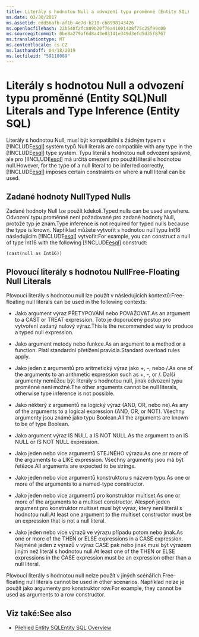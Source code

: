 ```yaml
---
title: Literály s hodnotou Null a odvození typu proměnné (Entity SQL)
ms.date: 03/30/2017
ms.assetid: edd56afb-af1b-4e7d-b210-cb8998143426
ms.openlocfilehash: 22b548f2fc889b20f76a41001438f75c25f99c00
ms.sourcegitcommit: 0be8a279af6d8a43e03141e349d3efd5d35f8767
ms.translationtype: MT
ms.contentlocale: cs-CZ
ms.lasthandoff: 04/18/2019
ms.locfileid: "59118089"
---
```

# <a name="null-literals-and-type-inference-entity-sql"></a><span data-ttu-id="c91bc-102">Literály s hodnotou Null a odvození typu proměnné (Entity SQL)</span><span class="sxs-lookup"><span data-stu-id="c91bc-102">Null Literals and Type Inference (Entity SQL)</span></span>
<span data-ttu-id="c91bc-103">Literály s hodnotou Null, musí být kompatibilní s žádným typem v [!INCLUDE[esql](../../../../../../includes/esql-md.md)] systém typů.</span><span class="sxs-lookup"><span data-stu-id="c91bc-103">Null literals are compatible with any type in the [!INCLUDE[esql](../../../../../../includes/esql-md.md)] type system.</span></span> <span data-ttu-id="c91bc-104">Typu literál s hodnotou null odvození správně, ale pro [!INCLUDE[esql](../../../../../../includes/esql-md.md)] má určitá omezení pro použití literál s hodnotou null.</span><span class="sxs-lookup"><span data-stu-id="c91bc-104">However, for the type of a null literal to be inferred correctly, [!INCLUDE[esql](../../../../../../includes/esql-md.md)] imposes certain constraints on where a null literal can be used.</span></span>  
  
## <a name="typed-nulls"></a><span data-ttu-id="c91bc-105">Zadané hodnoty Null</span><span class="sxs-lookup"><span data-stu-id="c91bc-105">Typed Nulls</span></span>  
 <span data-ttu-id="c91bc-106">Zadané hodnoty Null lze použít kdekoli.</span><span class="sxs-lookup"><span data-stu-id="c91bc-106">Typed nulls can be used anywhere.</span></span> <span data-ttu-id="c91bc-107">Odvození typu proměnné není požadované pro zadané hodnoty Null, protože typ je znám.</span><span class="sxs-lookup"><span data-stu-id="c91bc-107">Type inference is not required for typed nulls because the type is known.</span></span> <span data-ttu-id="c91bc-108">Například můžete vytvořit s hodnotou null typu Int16 následujícím [!INCLUDE[esql](../../../../../../includes/esql-md.md)] vytvořit:</span><span class="sxs-lookup"><span data-stu-id="c91bc-108">For example, you can construct a null of type Int16 with the following [!INCLUDE[esql](../../../../../../includes/esql-md.md)] construct:</span></span>  
  
 `(cast(null as Int16))`  
  
## <a name="free-floating-null-literals"></a><span data-ttu-id="c91bc-109">Plovoucí literály s hodnotou Null</span><span class="sxs-lookup"><span data-stu-id="c91bc-109">Free-Floating Null Literals</span></span>  
 <span data-ttu-id="c91bc-110">Plovoucí literály s hodnotou null lze použít v následujících kontextů:</span><span class="sxs-lookup"><span data-stu-id="c91bc-110">Free-floating null literals can be used in the following contexts:</span></span>  
  
-   <span data-ttu-id="c91bc-111">Jako argument výraz PŘETYPOVÁNÍ nebo POVAŽOVAT.</span><span class="sxs-lookup"><span data-stu-id="c91bc-111">As an argument to a CAST or TREAT expression.</span></span> <span data-ttu-id="c91bc-112">Toto je doporučený postup pro vytvoření zadaný nulový výraz.</span><span class="sxs-lookup"><span data-stu-id="c91bc-112">This is the recommended way to produce a typed null expression.</span></span>  
  
-   <span data-ttu-id="c91bc-113">Jako argument metody nebo funkce.</span><span class="sxs-lookup"><span data-stu-id="c91bc-113">As an argument to a method or a function.</span></span> <span data-ttu-id="c91bc-114">Platí standardní přetížení pravidla.</span><span class="sxs-lookup"><span data-stu-id="c91bc-114">Standard overload rules apply.</span></span>  
  
-   <span data-ttu-id="c91bc-115">Jako jeden z argumentů pro aritmetický výraz jako +, -, nebo /.</span><span class="sxs-lookup"><span data-stu-id="c91bc-115">As one of the arguments to an arithmetic expression such as +, -, or /.</span></span> <span data-ttu-id="c91bc-116">Další argumenty nemůžou být literály s hodnotou null, jinak odvození typu proměnné není možné.</span><span class="sxs-lookup"><span data-stu-id="c91bc-116">The other arguments cannot be null literals, otherwise type inference is not possible.</span></span>  
  
-   <span data-ttu-id="c91bc-117">Jako některý z argumentů na logický výraz (AND, OR, nebo ne).</span><span class="sxs-lookup"><span data-stu-id="c91bc-117">As any of the arguments to a logical expression (AND, OR, or NOT).</span></span> <span data-ttu-id="c91bc-118">Všechny argumenty jsou známé jako typu Boolean.</span><span class="sxs-lookup"><span data-stu-id="c91bc-118">All the arguments are known to be of type Boolean.</span></span>  
  
-   <span data-ttu-id="c91bc-119">Jako argument výraz IS NULL a IS NOT NULL.</span><span class="sxs-lookup"><span data-stu-id="c91bc-119">As the argument to an IS NULL or IS NOT NULL expression.</span></span>  
  
-   <span data-ttu-id="c91bc-120">Jako jeden nebo více argumentů STEJNÉHO výrazu.</span><span class="sxs-lookup"><span data-stu-id="c91bc-120">As one or more of the arguments to a LIKE expression.</span></span> <span data-ttu-id="c91bc-121">Všechny argumenty jsou má být řetězce.</span><span class="sxs-lookup"><span data-stu-id="c91bc-121">All arguments are expected to be strings.</span></span>  
  
-   <span data-ttu-id="c91bc-122">Jako jeden nebo více argumentů konstruktoru s názvem typu.</span><span class="sxs-lookup"><span data-stu-id="c91bc-122">As one or more of the arguments to a named-type constructor.</span></span>  
  
-   <span data-ttu-id="c91bc-123">Jako jeden nebo více argumentů pro konstruktor multiset.</span><span class="sxs-lookup"><span data-stu-id="c91bc-123">As one or more of the arguments to a multiset constructor.</span></span> <span data-ttu-id="c91bc-124">Alespoň jeden argument pro konstruktor multiset musí být výraz, který není literál s hodnotou null.</span><span class="sxs-lookup"><span data-stu-id="c91bc-124">At least one argument to the multiset constructor must be an expression that is not a null literal.</span></span>  
  
-   <span data-ttu-id="c91bc-125">Jako jeden nebo více výrazů ve výrazu případu potom nebo jinak.</span><span class="sxs-lookup"><span data-stu-id="c91bc-125">As one or more of the THEN or ELSE expressions in a CASE expression.</span></span> <span data-ttu-id="c91bc-126">Nejméně jeden z výrazů v výraz CASE pak nebo jinak musí být výrazem jiným než literál s hodnotou null.</span><span class="sxs-lookup"><span data-stu-id="c91bc-126">At least one of the THEN or ELSE expressions in the CASE expression must be an expression other than a null literal.</span></span>  
  
 <span data-ttu-id="c91bc-127">Plovoucí literály s hodnotou null nelze použít v jiných scénářích.</span><span class="sxs-lookup"><span data-stu-id="c91bc-127">Free-floating null literals cannot be used in other scenarios.</span></span> <span data-ttu-id="c91bc-128">Například nelze je použít jako argumenty pro konstruktor row.</span><span class="sxs-lookup"><span data-stu-id="c91bc-128">For example,  they cannot be used as arguments to a row constructor.</span></span>  
  
## <a name="see-also"></a><span data-ttu-id="c91bc-129">Viz také:</span><span class="sxs-lookup"><span data-stu-id="c91bc-129">See also</span></span>

- [<span data-ttu-id="c91bc-130">Přehled Entity SQL</span><span class="sxs-lookup"><span data-stu-id="c91bc-130">Entity SQL Overview</span></span>](../../../../../../docs/framework/data/adonet/ef/language-reference/entity-sql-overview.md)
